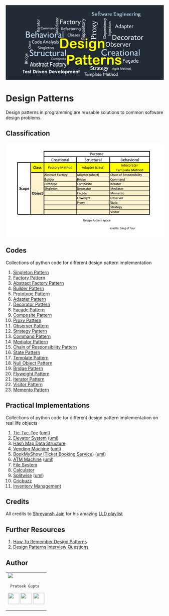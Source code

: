<img src='https://github.com/prateekguptaiiitk/Design-Patterns/blob/main/cover.png' />

# Design Patterns

Design patterns in programming are reusable solutions to common software design problems. 

## Classification

<img src="https://github.com/prateekguptaiiitk/Design-Patterns/blob/main/classification.jpg" >

## Codes 
Collections of python code for different design pattern implementation


1. [Singleton Pattern](https://github.com/prateekguptaiiitk/Design-Patterns/blob/main/singletonpattern.py)
2. [Factory Pattern](https://github.com/prateekguptaiiitk/Design-Patterns/blob/main/factorypattern.py)
3. [Abstract Factory Pattern](https://github.com/prateekguptaiiitk/Design-Patterns/blob/main/abstractfactorypattern.py)
4. [Builder Pattern](https://github.com/prateekguptaiiitk/Design-Patterns/blob/main/builderpattern.py)
5. [Prototype Pattern](https://github.com/prateekguptaiiitk/Design-Patterns/blob/main/prototypepattern.py)
6. [Adapter Pattern](https://github.com/prateekguptaiiitk/Design-Patterns/blob/main/adapterpattern.py)
7. [Decorator Pattern](https://github.com/prateekguptaiiitk/Design-Patterns/blob/main/decoratorpattern.py)
8. [Facade Pattern](https://github.com/prateekguptaiiitk/Design-Patterns/blob/main/facadepattern.py)
9. [Composite Pattern](https://github.com/prateekguptaiiitk/Design-Patterns/blob/main/filesystem.py)
10. [Proxy Pattern](https://github.com/prateekguptaiiitk/Design-Patterns/blob/main/proxypattern.py)
11. [Observer Pattern](https://github.com/prateekguptaiiitk/Design-Patterns/blob/main/observerpatter.py)
12. [Strategy Pattern](https://github.com/prateekguptaiiitk/Design-Patterns/blob/main/strategypattern.py)
13. [Command Pattern](https://github.com/prateekguptaiiitk/Design-Patterns/blob/main/commandpattern.py)
14. [Mediator Pattern](https://github.com/prateekguptaiiitk/Design-Patterns/blob/main/mediatorpattern.py)
15. [Chain of Responsibility Pattern](https://github.com/prateekguptaiiitk/Design-Patterns/blob/main/chainofresponsibilitypattern.py)
16. [State Pattern](https://github.com/prateekguptaiiitk/Design-Patterns/blob/main/vendingmachine.py)
17. [Template Pattern](https://github.com/prateekguptaiiitk/Design-Patterns/blob/main/templatepattern.py)
18. [Null Object Pattern](https://github.com/prateekguptaiiitk/Design-Patterns/blob/main/nullobjectpattern.py)
19. [Bridge Pattern](https://github.com/prateekguptaiiitk/Design-Patterns/blob/main/bridgepattern.py)
20. [Flyweight Pattern](https://github.com/prateekguptaiiitk/Design-Patterns/blob/main/flyweightpattern.py)
21. [Iterator Pattern](https://github.com/prateekguptaiiitk/Design-Patterns/blob/main/iteratorpattern.py)
22. [Visitor Pattern](https://github.com/prateekguptaiiitk/Design-Patterns/blob/main/visitorpattern.py)
23. [Memento Pattern](https://github.com/prateekguptaiiitk/Design-Patterns/blob/main/mementopattern.py)

## Practical Implementations

Collections of python code for different design pattern implementation on real life objects

1. [Tic-Tac-Toe](https://github.com/prateekguptaiiitk/Design-Patterns/blob/main/tictactoe.py) ([uml](https://github.com/prateekguptaiiitk/Design-Patterns/blob/main/tictactoe_uml.jpg))
2. [Elevator System](https://github.com/prateekguptaiiitk/Design-Patterns/blob/main/elevatorsystem.py) ([uml](https://github.com/prateekguptaiiitk/Design-Patterns/blob/main/elevatorsystem_uml.jpg))
3. [Hash Map Data Structure](https://github.com/prateekguptaiiitk/Design-Patterns/blob/main/myhashmap.py)
4. [Vending Machine](https://github.com/prateekguptaiiitk/Design-Patterns/blob/main/vendingmachine.py) ([uml](https://github.com/prateekguptaiiitk/Design-Patterns/blob/main/vendingmachine_uml.jpg))
5. [BookMyShow (Ticket Booking Service)](https://github.com/prateekguptaiiitk/Design-Patterns/blob/main/bookmyshow.py) ([uml](https://github.com/prateekguptaiiitk/Design-Patterns/blob/main/bookmyshow_uml.jpg))
6. [ATM Machine](https://github.com/prateekguptaiiitk/Design-Patterns/blob/main/atm.py) ([uml](https://github.com/prateekguptaiiitk/Design-Patterns/blob/main/atm_uml.jpg))
7. [File System](https://github.com/prateekguptaiiitk/Design-Patterns/blob/main/filesystem.py)
8. [Calculator](https://github.com/prateekguptaiiitk/Design-Patterns/blob/main/calculator.py)
9. [Splitwise](https://github.com/prateekguptaiiitk/Design-Patterns/blob/main/splitwise.py) ([uml](https://github.com/prateekguptaiiitk/Design-Patterns/blob/main/splitwise_uml.jpg))
10. [Cricbuzz](https://github.com/prateekguptaiiitk/Design-Patterns/blob/main/cricbuzz.py)
11. [Inventory Management](https://github.com/prateekguptaiiitk/Design-Patterns/blob/main/inventorymanagement.py)

## Credits

All credits to [Shreyansh Jain](https://www.linkedin.com/in/jainshrayansh/) for his amazing [LLD playlist](https://youtube.com/playlist?list=PL6W8uoQQ2c61X_9e6Net0WdYZidm7zooW&si=BJJuN_lne7dJCz3e)

## Further Resources

1. [How To Remember Design Patterns](https://hackernoon.com/how-to-remember-design-patterns-ap1z35sl)
2. [Design Patterns Interview Questions](https://www.interviewbit.com/design-patterns-interview-questions/)

## Author

<table>
<tr>
<td>
     <img src="https://avatars2.githubusercontent.com/u/29523950?s=400&u=878e242ca2c624eb45a62bf62ae580a370b7a0ae&v=4" width="180"/>
     
     Prateek Gupta

<p align="center">
<a href = "https://github.com/prateekguptaiiitk"><img src = "http://www.iconninja.com/files/241/825/211/round-collaboration-social-github-code-circle-network-icon.svg" width="36" height = "36"/></a>
<a href = "https://twitter.com/prateekwrites"><img src = "https://www.shareicon.net/download/2016/07/06/107115_media.svg" width="36" height="36"/></a>
<a href = "https://www.linkedin.com/in/prateekjpg/"><img src = "http://www.iconninja.com/files/863/607/751/network-linkedin-social-connection-circular-circle-media-icon.svg" width="36" height="36"/></a>
</p>
</td>
</tr> 
  </table>
